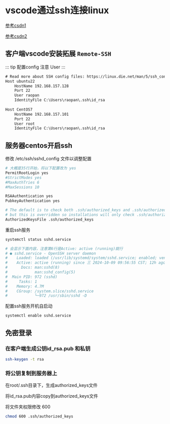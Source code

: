 # vscode通过ssh连接linux

[参考csdn1](https://blog.csdn.net/Oxford1151/article/details/137228119#:~:text=%E8%BF%9C%E7%A8%8B%E8%BF%9E%E6%8E%A5%E6%9C%8D%E5%8A%A1%E5%99%A8%E5%B7%A5%E5%85%B7%E6%9C%89)

[参考csdn2](https://blog.csdn.net/u014180504/article/details/83579192)

## 客户端vscode安装拓展 `Remote-SSH`

::: tip 配置config
注意 User
:::

```txt {5,11}
# Read more about SSH config files: https://linux.die.net/man/5/ssh_config
Host ubuntu22
    HostName 192.168.157.128
    Port 22
    User raopan
    IdentityFile C:\Users\raopan\.ssh\id_rsa
    
Host CentOS7
    HostName 192.168.157.101
    Port 22
    User root
    IdentityFile C:\Users\raopan\.ssh\id_rsa
```

## 服务器centos开启ssh

修改 /etc/ssh/sshd_config 文件以调整配置

```bash
# 大概是35行开始，将以下配置改为 yes
PermitRootLogin yes
#StrictModes yes
#MaxAuthTries 6
#MaxSessions 10

RSAAuthentication yes
PubkeyAuthentication yes

# The default is to check both .ssh/authorized_keys and .ssh/authorized_keys2
# but this is overridden so installations will only check .ssh/authorized_keys
AuthorizedKeysFile .ssh/authorized_keys
```

重启ssh服务

```bash {6}
systemctl status sshd.service

# 会显示下面内容，注意第6行是Active: active (running)就行
# ● sshd.service - OpenSSH server daemon
#    Loaded: loaded (/usr/lib/systemd/system/sshd.service; enabled; vendor preset: enabled)
#    Active: active (running) since 三 2024-10-09 09:56:55 CST; 12h ago
#      Docs: man:sshd(8)
#            man:sshd_config(5)
#  Main PID: 972 (sshd)
#     Tasks: 1
#    Memory: 4.7M
#    CGroup: /system.slice/sshd.service
#            └─972 /usr/sbin/sshd -D
```

配置ssh服务开机自启动

```bash
systemctl enable sshd.service
```

## 免密登录

### 在客户端生成公钥id_rsa.pub 和私钥

```bash
ssh-keygen -t rsa
```

### 将公钥复制到服务器上

在root/.ssh目录下，生成authorized_keys文件

将id_rsa.pub内容copy到authorized_keys文件

将文件夹权限修改 600

```bash
chmod 600 .ssh/authorized_keys
```
